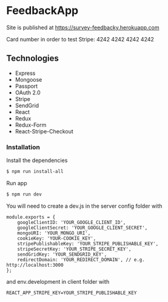 # FeedbackApp

Site is published at https://survey-feedbacky.herokuapp.com

Card number in order to test Stripe: 4242 4242 4242 4242

## Technologies

- Express
- Mongoose
- Passport
- OAuth 2.0
- Stripe
- SendGrid
- React
- Redux
- Redux-Form
- React-Stripe-Checkout

### Installation

Install the dependencies

```sh
$ npm run install-all
```

Run app

```sh
$ npm run dev
```

You will need to create a dev.js in the server config folder with

```
module.exports = {
	googleClientID: 'YOUR_GOOGLE_CLIENT_ID',
	googleClientSecret: 'YOUR_GOOGLE_CLIENT_SECRET',
	mongoURI: 'YOUR_MONGO_URI',
	cookieKey: 'YOUR-COOKIE_KEY',
	stripePublishableKey: 'YOUR_STRIPE_PUBLISHABLE_KEY',
	stripeSecretKey: 'YOUR_STRIPE_SECRET_KEY',
	sendGridKey: 'YOUR_SENDGRID_KEY',
	redirectDomain: 'YOUR_REDIRECT_DOMAIN', // e.g. http://localhost:3000
};
```
and env.development in client folder with 

```
REACT_APP_STRIPE_KEY=YOUR_STRIPE_PUBLISHABLE_KEY
```